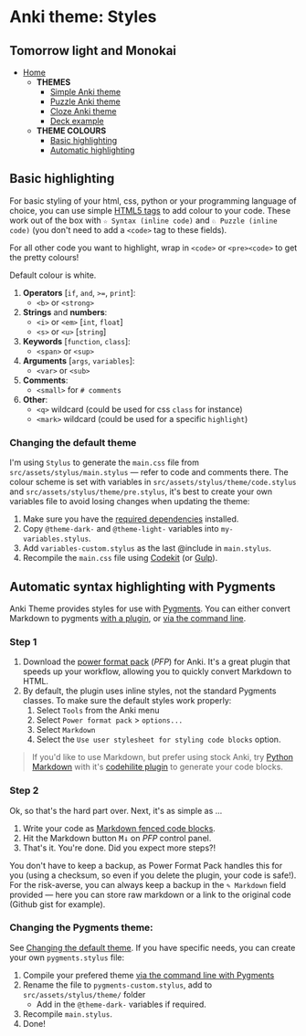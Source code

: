 # Anki theme: Styles
## Tomorrow light and Monokai

- [Home](../../README.md)
    - **THEMES**
        - [Simple Anki theme](./cards/simple/README.md)
        - [Puzzle Anki theme](./cards/puzzle/README.md)
        - [Cloze Anki theme](./cards/cloze/README.md)
        - [Deck example](../deck/README.md)
    - **THEME COLOURS**
        - [Basic highlighting](#basic-highlighing)
        - [Automatic highlighting](#automatic-syntax-highlighting-with-pygments)


## Basic highlighting

For basic styling of your html, css, python or your programming language of choice, you can use simple [HTML5 tags](https://developer.mozilla.org/en/docs/Web/HTML/Element) to add colour to your code. These work out of the box with `☆ Syntax (inline code)` and `♘ Puzzle (inline code)` (you don't need to add a `<code>` tag to these fields).

For all other code you want to highlight, wrap in `<code>` or `<pre><code>` to get the pretty colours!

Default colour is white.

1. **Operators** [`if`, `and`, `>=`, `print`]:
    + `<b>` or `<strong>`
2. **Strings** and **numbers**:
    + `<i>` or `<em>` [`int`, `float`]
    + `<s>` or `<u>` [`string`]
3. **Keywords** [`function`, `class`]:
    + `<span>` or `<sup>`
4. **Arguments** [`args`, `variables`]:
    + `<var>` or `<sub>`
5. **Comments**:
    + `<small>` for `# comments`
6. **Other**:
    + `<q>` wildcard (could be used for css `class` for instance)
    + `<mark>` wildcard (could be used for a specific `highlight`)

### Changing the default theme

I'm using `Stylus` to generate the `main.css` file from `src/assets/stylus/main.stylus` — refer to code and comments there. The colour scheme is set with variables in `src/assets/stylus/theme/code.stylus` and `src/assets/stylus/theme/pre.stylus`, it's best to create your own variables file to avoid losing changes when updating the theme:

1. Make sure you have the [required dependencies](../../README.md/#requirements) installed.
2. Copy `@theme-dark-` and `@theme-light-` variables into `my-variables.stylus`.
3. Add `variables-custom.stylus` as the last @include in `main.stylus`.
4. Recompile the `main.css` file using [Codekit](https://incident57.com/codekit/) (or [Gulp](http://gulpjs.com)).



## Automatic syntax highlighting with Pygments

Anki Theme provides styles for use with [Pygments](http://pygments.org/). You can either convert Markdown to pygments [with a plugin](https://ankiweb.net/shared/info/162313389), or [via the command line](http://pygments.org/docs/cmdline/).

### Step 1

1. Download the [power format pack](https://ankiweb.net/shared/info/162313389) (_PFP_) for Anki. It's a great plugin that speeds up your workflow, allowing you to quickly convert Markdown to HTML.
2. By default, the plugin uses inline styles, not the standard Pygments classes. To make sure the default styles work properly:
    1. Select `Tools` from the Anki menu
    2. Select `Power format pack` > `options...`
    3. Select `Markdown`
    4. Select the `Use user stylesheet for styling code blocks` option.

> If you'd like to use Markdown, but prefer using stock Anki, try [Python Markdown](https://pythonhosted.org/Markdown/) with it's [codehilite plugin](https://pythonhosted.org/Markdown/extensions/code_hilite.html) to generate your code blocks.

### Step 2

Ok, so that's the hard part over. Next, it's as simple as ...

1. Write your code as [Markdown fenced code blocks](https://help.github.com/articles/github-flavored-markdown/#fenced-code-blocks).
2. Hit the Markdown button <kbd>M↓</kbd> on _PFP_ control panel.
3. That's it. You're done. Did you expect more steps?!

You don't have to keep a backup, as Power Format Pack handles this for you (using a checksum, so even if you delete the plugin, your code is safe!). For the risk-averse, you can always keep a backup in the `✎ Markdown` field provided — here you can store raw markdown or a link to the original code (Github gist for example).


### Changing the Pygments theme:

See [Changing the default theme](#changing-the-default-theme). If you have specific needs, you can create your own `pygments.stylus` file:

1. Compile your prefered theme [via the command line with Pygments](http://pygments.org/docs/cmdline/#generating-styles)
2. Rename the file to `pygments-custom.stylus`, add to `src/assets/stylus/theme/` folder
    - Add in the `@theme-dark-` variables if required.
3. Recompile `main.stylus`.
4. Done!
